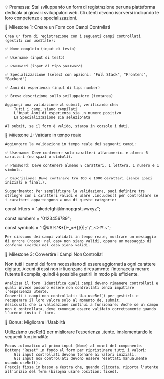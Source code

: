 💡 Premessa: Stai sviluppando un form di registrazione per una piattaforma dedicata ai giovani sviluppatori web. Gli utenti devono iscriversi indicando le loro competenze e specializzazioni.

📌 Milestone 1: Creare un Form con Campi Controllati

    Crea un form di registrazione con i seguenti campi controllati (gestiti con useState):

    ✅ Nome completo (input di testo)

    ✅ Username (input di testo)

    ✅ Password (input di tipo password)

    ✅ Specializzazione (select con opzioni: "Full Stack", "Frontend", "Backend")

    ✅ Anni di esperienza (input di tipo number)

    ✅ Breve descrizione sullo sviluppatore (textarea)

    Aggiungi una validazione al submit, verificando che:
        Tutti i campi siano compilati
        L'input Anni di esperienza sia un numero positivo
        La Specializzazione sia selezionata

    Al submit, se il form è valido, stampa in console i dati.

📌 Milestone 2: Validare in tempo reale

    Aggiungere la validazione in tempo reale dei seguenti campi:

    ✅ Username: Deve contenere solo caratteri alfanumerici e almeno 6 caratteri (no spazi o simboli).

    ✅ Password: Deve contenere almeno 8 caratteri, 1 lettera, 1 numero e 1 simbolo.

    ✅ Descrizione: Deve contenere tra 100 e 1000 caratteri (senza spazi iniziali e finali).

    Suggerimento: Per semplificare la validazione, puoi definire tre stringhe con i caratteri validi e usare .includes() per controllare se i caratteri appartengono a una di queste categorie:

const letters = "abcdefghijklmnopqrstuvwxyz";

const numbers = "0123456789";

const symbols = "!@#$%^&\*()-\_=+[]{}|;:'\\",.<>?/`~";

    Per ciascuno dei campi validati in tempo reale, mostrare un messaggio di errore (rosso) nel caso non siano validi, oppure un messaggio di conferma (verde) nel caso siano validi.

📌 Milestone 3: Convertire i Campi Non Controllati

Non tutti i campi del form necessitano di essere aggiornati a ogni carattere digitato. Alcuni di essi non influenzano direttamente l’interfaccia mentre l’utente li compila, quindi è possibile gestirli in modo più efficiente.

    Analizza il form: Identifica quali campi devono rimanere controllati e quali invece possono essere non controllati senza impattare l’esperienza utente.
    Converti i campi non controllati: Usa useRef() per gestirli e recuperare il loro valore solo al momento del submit.
    Assicurati che la validazione continui a funzionare: Anche se un campo non è controllato, deve comunque essere validato correttamente quando l’utente invia il form.

🎯 Bonus: Migliorare l'Usabilità

Utilizziamo useRef() per migliorare l’esperienza utente, implementando le seguenti funzionalità:

    Focus automatico al primo input (Nome) al mount del componente.
    Bottone "Reset" in fondo al form per ripristinare tutti i valori:
        Gli input controllati devono tornare ai valori iniziali.
        Gli input non controllati devono essere resettati manualmente usando useRef().
    Freccia fissa in basso a destra che, quando cliccata, riporta l'utente all'inizio del form (bisogna usare position: fixed).
